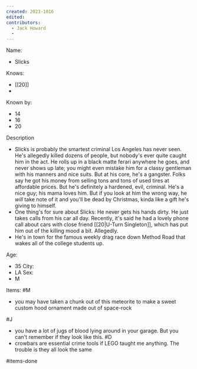 ```yaml
---
created: 2023-1016
edited:
contributors:
  - Jack Howard
  - 
---
```


Name:
- Slicks

Knows:
- [[20]]
- 

Known by:
- 14
- 16
- 20

Description
- Slicks is probably the smartest criminal Los Angeles has never seen. He's allegedly killed dozens of people, but nobody's ever quite caught him in the act. He rolls up in a black matte ferari anywhere he goes, and never shows up late; you might even mistake him for a classy gentleman with his manners and nice suits. But at his core, he's a gangster. Folks say he got his money from selling tons and tons of used tires at affordable prices. But he's definitely a hardened, evil, criminal. He's a nice guy; his mama loves him. But if you look at him the wrong way, he *will* take note of it and you'll be dead by Christmas, kinda like a gift he's giving to himself.
- One thing's for sure about Slicks: He never gets his hands dirty. He just takes calls from his car all day. Recently, it's said he had a lovely phone call about cars with close friend [[20|U-Turn Singleton]], which has put him out of the killing mood a bit. Allegedly.
- He's in town for the famous weekly drag race down Method Road that wakes all of the college students up.

Age:
- 35
City:
- LA
Sex:
- M

Items:
#M
- you may have taken a chunk out of this meteorite to make a sweet custom hood ornament made out of space-rock

#J
- you have a lot of jugs of blood lying around in your garage. But you can't remember if they look like this.
#D
- crowbars are essential crime tools if LEGO taught me anything. The trouble is they all look the same

#items-done